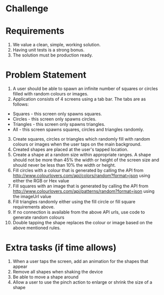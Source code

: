# Challenge

# Requirements

1. We value a clean, simple, working solution.
2. Having unit tests is a strong bonus.
3. The solution must be production ready.

# Problem Statement

1. A user should be able to spawn an infinite number of squares or circles filled with random colours or images.
2. Application consists of 4 screens using a tab bar. The tabs are as follows:
  - Squares - this screen only spawns squares.
  - Circles - this screen only spawns circles.
  - Triangles - this screen only spawns triangles.
  - All - this screen spawns squares, circles and triangles randomly.
3. Create squares, circles or triangles which randomly fill with random colours or images when the user taps on the main background.
4. Created shapes are placed at the user's tapped location.
5. Create a shape at a random size within appropriate ranges. A shape should not be more than 45% the width or height of the screen size and should never be less than 10% the width or height.
6. Fill circles with a colour that is generated by calling the API from http://www.colourlovers.com/api/colors/random?format=json using either the RGB or Hex value
7. Fill squares with an image that is generated by calling the API from http://www.colourlovers.com/api/patterns/random?format=json using the imageUrl value
8. Fill triangles randomly either using the fill circle or fill square requirements above.
9. If no connection is available from the above API urls, use code to generate random colours
10. Double tapping the shape replaces the colour or image based on the above mentioned rules.

# Extra tasks (if time allows)

1. When a user taps the screen, add an animation for the shapes that appear
2. Remove all shapes when shaking the device
3. Be able to move a shape around
4. Allow a user to use the pinch action to enlarge or shrink the size of a shape
